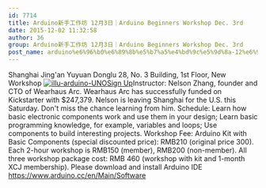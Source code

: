 ```yaml
---
id: 7714
title: Arduino新手工作坊 12月3日｜Arduino Beginners Workshop Dec. 3rd
date: 2015-12-02 11:32:58
author: 36
group: Arduino新手工作坊 12月3日｜Arduino Beginners Workshop Dec. 3rd
post_name: arduino%e6%96%b0%e6%89%8b%e5%b7%a5%e4%bd%9c%e5%9d%8a-12%e6%9c%883%e6%97%a5%ef%bd%9carduino-beginners-workshop-dec-3rd
---
```


Shanghai Jing'an Yuyuan Donglu 28, No. 3 Building, 1st Floor, New Workshop [![illu-arduino-UNO](http://139.162.84.35/wp-content/uploads/2015/12/illu-arduino-UNO.png)](http://139.162.84.35/wp-content/uploads/2015/12/illu-arduino-UNO.png)[Sign Up](http://www.huodongxing.com/event/5311117226000 "Sign Up")Instructor: Nelson Zhang, founder and CTO of Wearhaus Arc. Wearhaus Arc has successfully funded on Kickstarter with $247,379. Nelson is leaving Shanghai for the U.S. this Saturday. Don't miss the chance learning from him. Schedule: Learn how basic electronic components work and use them in your design; Learn basic programming knowledge, for example, variables and loops; Use components to build interesting projects. Workshop Fee: Arduino Kit with Basic Components (special discounted price): RMB210 (original price 300). Each 2-hour workshop is RMB150 (member), RMB200 (non-member). All three workshop package cost: RMB 460 (workshop with kit and 1-month XCJ membership). Please download and install Arduino IDE https://www.arduino.cc/en/Main/Software